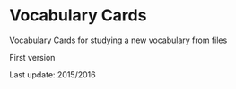 # Vocabulary Cards

Vocabulary Cards for studying a new vocabulary from files

First version

Last update: 2015/2016
